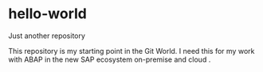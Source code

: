 # hello-world
Just another repository

This repository is my starting point in the Git World. I need this for my work with ABAP in the new SAP ecosystem on-premise and cloud .
